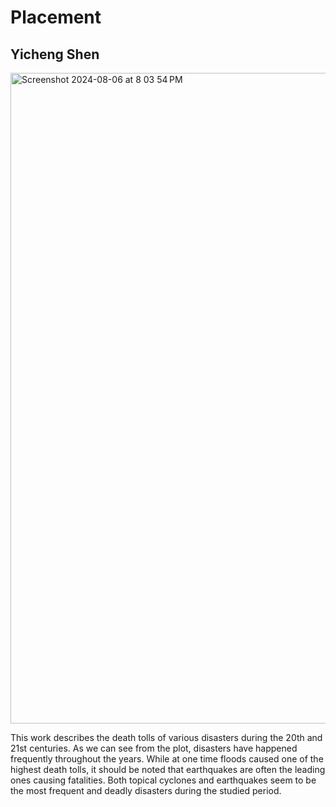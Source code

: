 # Placement
## Yicheng Shen

<img width="1041" alt="Screenshot 2024-08-06 at 8 03 54 PM" src="https://github.com/user-attachments/assets/6206ba39-3810-4afd-8681-59abab52e8ca">

This work describes the death tolls of various disasters during the 20th and 21st centuries. 
As we can see from the plot, disasters have happened frequently throughout the years.
While at one time floods caused one of the highest death tolls, it should be noted that earthquakes are often the leading ones causing fatalities.
Both topical cyclones and earthquakes seem to be the most frequent and deadly disasters during the studied period.  

